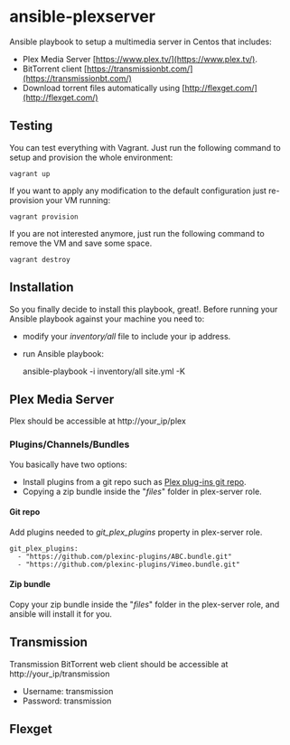 # ansible-plexserver

Ansible playbook to setup a multimedia server in Centos that includes:

  - Plex Media Server [https://www.plex.tv/](https://www.plex.tv/).
  - BitTorrent client [https://transmissionbt.com/](https://transmissionbt.com/)
  - Download torrent files automatically using [http://flexget.com/](http://flexget.com/)

## Testing

You can test everything with Vagrant. Just run the following command to setup and provision the whole environment:

    vagrant up

If you want to apply any modification to the default configuration just re-provision your VM running:

    vagrant provision

If you are not interested anymore, just run the following command to remove the VM and save some space.

    vagrant destroy

## Installation

So you finally decide to install this playbook, great!. Before running your Ansible playbook against your machine you need to:

 - modify your *inventory/all* file to include your ip address.
 - run Ansible playbook:

    ansible-playbook -i inventory/all site.yml -K

## Plex Media Server

Plex should be accessible at http://your_ip/plex

### Plugins/Channels/Bundles

You basically have two options:

  - Install plugins from a git repo such as [Plex plug-ins git repo](https://github.com/plexinc-plugins).
  - Copying a zip bundle inside the "*files*" folder in plex-server role.

#### Git repo
Add plugins needed to *git_plex_plugins* property in plex-server role.

    git_plex_plugins:
      - "https://github.com/plexinc-plugins/ABC.bundle.git"
      - "https://github.com/plexinc-plugins/Vimeo.bundle.git"

#### Zip bundle
Copy your zip bundle inside the "*files*" folder in the plex-server role, and ansible will install it for you.

## Transmission

Transmission BitTorrent web client should be accessible at http://your_ip/transmission

- Username: transmission
- Password: transmission

## Flexget
